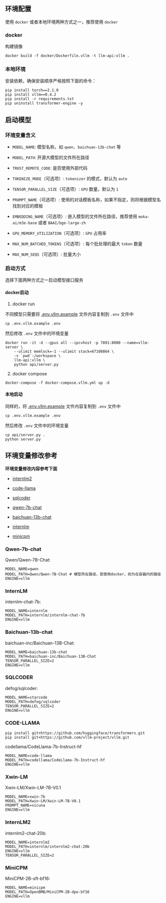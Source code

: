## 环境配置

使用 `docker` 或者本地环境两种方式之一，推荐使用 `docker`

### docker

构建镜像

```shell
docker build -f docker/Dockerfile.vllm -t llm-api:vllm .
```

### 本地环境

安装依赖，确保安装顺序严格按照下面的命令：

```shell
pip install torch==2.1.0
pip install vllm==0.4.2
pip install -r requirements.txt 
pip uninstall transformer-engine -y
```

## 启动模型

### 环境变量含义


+ `MODEL_NAME`: 模型名称，如 `qwen`、`baichuan-13b-chat` 等


+ `MODEL_PATH`: 开源大模型的文件所在路径


+ `TRUST_REMOTE_CODE`: 是否使用外部代码


+ `TOKENIZE_MODE`（可选项）: `tokenizer` 的模式，默认为 `auto`


+ `TENSOR_PARALLEL_SIZE`（可选项）: `GPU` 数量，默认为 `1`


+ `PROMPT_NAME`（可选项）: 使用的对话模板名称，如果不指定，则将根据模型名找到对应的模板


+ `EMBEDDING_NAME`（可选项）: 嵌入模型的文件所在路径，推荐使用 `moka-ai/m3e-base` 或者 `BAAI/bge-large-zh`


+ `GPU_MEMORY_UTILIZATION`（可选项）: `GPU` 占用率


+ `MAX_NUM_BATCHED_TOKENS`（可选项）: 每个批处理的最大 `token` 数量


+ `MAX_NUM_SEQS`（可选项）: 批量大小


### 启动方式

选择下面两种方式之一启动模型接口服务

#### docker启动

1. docker run

不同模型只需要将 [.env.vllm.example](../.env.vllm.example) 文件内容复制到 `.env` 文件中

```shell
cp .env.vllm.example .env
```

然后修改 `.env` 文件中的环境变量

```shell
docker run -it -d --gpus all --ipc=host -p 7891:8000 --name=vllm-server \
    --ulimit memlock=-1 --ulimit stack=67108864 \
    -v `pwd`:/workspace \
    llm-api:vllm \
    python api/server.py
```

2. docker compose

```shell
docker-compose -f docker-compose.vllm.yml up -d
```

#### 本地启动

同样的，将 [.env.vllm.example](../.env.vllm.example) 文件内容复制到 `.env` 文件中

```shell
cp .env.vllm.example .env
```

然后修改 `.env` 文件中的环境变量

```shell
cp api/server.py .
python server.py
```

## 环境变量修改参考

**环境变量修改内容参考下面**

+ [internlm2](https://github.com/xusenlinzy/api-for-open-llm/blob/master/docs/VLLM_SCRIPT.md#internlm2)    

+ [code-llama](https://github.com/xusenlinzy/api-for-open-llm/blob/master/docs/VLLM_SCRIPT.md#code-llama) 

+ [sqlcoder](https://github.com/xusenlinzy/api-for-open-llm/blob/master/docs/VLLM_SCRIPT.md#sqlcoder) 

+ [qwen-7b-chat](https://github.com/xusenlinzy/api-for-open-llm/blob/master/docs/VLLM_SCRIPT.md#qwen-7b-chat)

+ [baichuan-13b-chat](https://github.com/xusenlinzy/api-for-open-llm/blob/master/docs/VLLM_SCRIPT.md#baichuan-13b-chat)

+ [internlm](https://github.com/xusenlinzy/api-for-open-llm/blob/master/docs/VLLM_SCRIPT.md#internlm)      

+ [minicpm](https://github.com/sivdead/wisemodel-API/blob/main/docs/VLLM_SCRIPT.md#minicpm)

### Qwen-7b-chat

Qwen/Qwen-7B-Chat:


```shell
MODEL_NAME=qwen
MODEL_PATH=Qwen/Qwen-7B-Chat # 模型所在路径，若使用docker，则为在容器内的路径
ENGINE=vllm
```

### InternLM

internlm-chat-7b:

```shell
MODEL_NAME=internlm
MODEL_PATH=internlm/internlm-chat-7b
ENGINE=vllm
```

### Baichuan-13b-chat

baichuan-inc/Baichuan-13B-Chat:

```shell
MODEL_NAME=baichuan-13b-chat
MODEL_PATH=baichuan-inc/Baichuan-13B-Chat
TENSOR_PARALLEL_SIZE=2
ENGINE=vllm
```

### SQLCODER

defog/sqlcoder:

```shell
MODEL_NAME=starcode
MODEL_PATH=defog/sqlcoder
TENSOR_PARALLEL_SIZE=2
ENGINE=vllm
```

### CODE-LLAMA

```shell
pip install git+https://github.com/huggingface/transformers.git
pip install git+https://github.com/vllm-project/vllm.git
```

codellama/CodeLlama-7b-Instruct-hf

```shell
MODEL_NAME=code-llama
MODEL_PATH=codellama/CodeLlama-7b-Instruct-hf
ENGINE=vllm
```

### Xwin-LM

Xwin-LM/Xwin-LM-7B-V0.1

```shell
MODEL_NAME=xwin-7b
MODEL_PATH=Xwin-LM/Xwin-LM-7B-V0.1
PROMPT_NAME=vicuna
ENGINE=vllm
```

### InternLM2

internlm2-chat-20b:

```shell
MODEL_NAME=internlm2
MODEL_PATH=internlm/internlm2-chat-20b
ENGINE=vllm
TENSOR_PARALLEL_SIZE=2
```

### MiniCPM

MiniCPM-2B-sft-bf16:

```shell
MODEL_NAME=minicpm
MODEL_PATH=OpenBMB/MiniCPM-2B-dpo-bf16
ENGINE=vllm
```